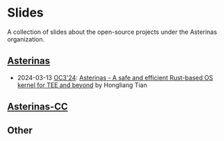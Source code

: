 # Slides

A collection of slides about the open-source projects under the Asterinas organization.

## [Asterinas](https://github.com/asterinas/asterinas)

* 2024-03-13 [OC3'24](https://www.youtube.com/playlist?app=desktop&list=PLEhAl3D5WVvQkacQjSrdmGPdX21ruGVSN):  [Asterinas - A safe and efficient Rust-based OS kernel for TEE and beyond](slides/2024-03-13%20Asterinas%20-%20A%20safe%20and%20efficient%20Rust-based%20OS%20kernel%20for%20TEE%20and%20beyond.pdf) by Hongliang Tian

## [Asterinas-CC](https://github.com/asterinas/asterinas-cc)

## Other
